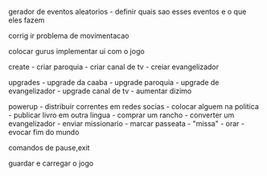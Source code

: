 gerador de eventos aleatorios
    - definir quais sao esses eventos e o que eles fazem
     
corrig  ir problema de movimentacao

colocar gurus 
implementar ui com o jogo

create
    - criar paroquia
    - criar canal de tv
    - creiar evangelizador

upgrades
    - upgrade da caaba
    - upgrade paroquia
    - upgrade de evangelizador
    - upgrade canal de tv
    - aumentar dizimo

powerup
    - distribuir correntes em redes socias
    - colocar alguem na politica
    - publicar livro em outra lingua
    - comprar um rancho
    - converter um evangelizador
    - enviar missionario
    - marcar passeata
    - "missa"
    - orar
    - evocar fim do mundo

comandos de pause,exit

guardar e carregar o jogo
